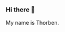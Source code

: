 ### Hi there 👋

My name is Thorben.
<!--
**FourtySeven047/FourtySeven047** is a ✨ _special_ ✨ repository because its `README.md` (this file) appears on your GitHub profile.

Here are some ideas to get you started:

- 🔭 I’m currently working on MineValleyEU
- 🌱 I’m currently learning C
- 📫 How to reach me: Discord: fourtyseven47
-->
